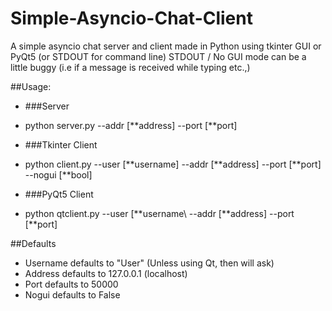 # Simple-Asyncio-Chat-Client
A simple asyncio chat server and client made in Python using tkinter GUI or PyQt5 (or STDOUT for command line)
STDOUT / No GUI mode can be a little buggy (i.e if a message is received while typing etc.,)

##Usage:
 - ###Server
  - python server.py --addr [\*\*address] --port [\*\*port]
 
 - ###Tkinter Client
  - python client.py --user [\*\*username] --addr [\*\*address] --port [\*\*port] --nogui [\*\*bool]
 
 - ###PyQt5 Client
  - python qtclient.py --user [\*\*username\ --addr [\*\*address] --port [\*\*port]

##Defaults
 - Username defaults to "User" (Unless using Qt, then will ask)
 - Address defaults to 127.0.0.1 (localhost)
 - Port defaults to 50000
 - Nogui defaults to False
